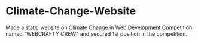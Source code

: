 # Climate-Change-Website
Made a static website on Climate Change in Web Development Competition named "WEBCRAFTY CREW" and secured 1st position in the competition.
